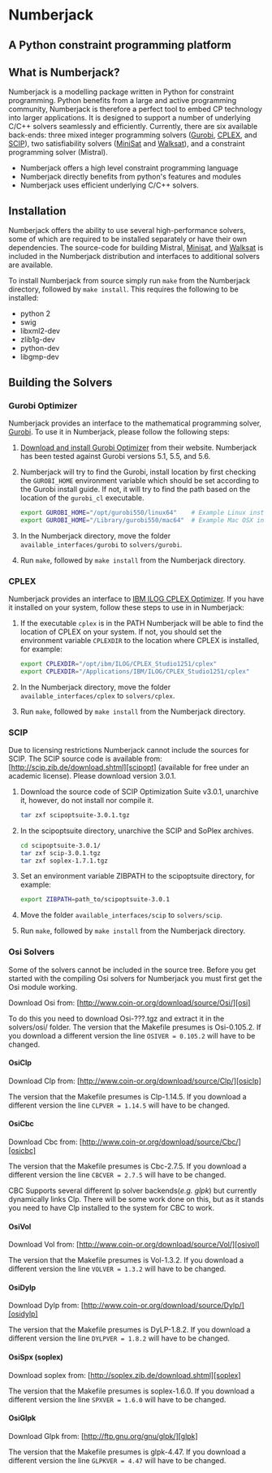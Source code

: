 # Numberjack
## A Python constraint programming platform 

## What is Numberjack?

Numberjack is a modelling package written in Python for constraint programming.
Python benefits from a large and active programming community, Numberjack is
therefore a perfect tool to embed CP technology into larger applications. It is
designed to support a number of underlying C/C++ solvers seamlessly and
efficiently. Currently, there are six available back-ends: three mixed integer
programming solvers ([Gurobi][gurobiopt], [CPLEX][cplex], and [SCIP][scipopt]),
two satisfiability solvers ([MiniSat][minisat] and [Walksat][walksat]), and a
constraint programming solver (Mistral).

* Numberjack offers a high level constraint programming language
* Numberjack directly benefits from python's features and modules
* Numberjack uses efficient underlying C/C++ solvers.

## Installation

Numberjack offers the ability to use several high-performance solvers, some of
which are required to be installed separately or have their own dependencies.
The source-code for building Mistral, [Minisat][minisat], and [Walksat][walksat]
is included in the Numberjack distribution and interfaces to additional solvers
are available.

To install Numberjack from source simply run `make` from the Numberjack
directory, followed by `make install`. This requires the following to be
installed:

* python 2
* swig
* libxml2-dev
* zlib1g-dev
* python-dev
* libgmp-dev

[minisat]: http://minisat.se
[walksat]: http://www.cs.rochester.edu/u/kautz/walksat/


## Building the Solvers

### Gurobi Optimizer

Numberjack provides an interface to the mathematical programming solver,
[Gurobi][gurobiopt]. To use it in Numberjack, please follow the following steps:

1. [Download and install Gurobi Optimizer][gurobiopt] from their website.
   Numberjack has been tested against Gurobi versions 5.1, 5.5, and 5.6.

2. Numberjack will try to find the Gurobi, install location by first checking
   the `GUROBI_HOME` environment variable which should be set according to the
   Gurobi install guide. If not, it will try to find the path based on the
   location of the `gurobi_cl` executable.

   ```bash
   export GUROBI_HOME="/opt/gurobi550/linux64"    # Example Linux install dir
   export GUROBI_HOME="/Library/gurobi550/mac64"  # Example Mac OSX install dir
   ```

3. In the Numberjack directory, move the folder `available_interfaces/gurobi` to
   `solvers/gurobi`.

4. Run `make`, followed by `make install` from the Numberjack directory.

[gurobiopt]: http://www.gurobi.com/download/gurobi-optimizer
[gurobiqs]: http://www.gurobi.com/documentation/current/quick-start-guide/


### CPLEX

Numberjack provides an interface to [IBM ILOG CPLEX Optimizer][cplex]. If you
have it installed on your system, follow these steps to use in in Numberjack:

1. If the executable `cplex` is in the PATH Numberjack will be able to find the
   location of CPLEX on your system. If not, you should set the environment
   variable `CPLEXDIR` to the location where CPLEX is installed, for example:

    ```bash
    export CPLEXDIR="/opt/ibm/ILOG/CPLEX_Studio1251/cplex"
    export CPLEXDIR="/Applications/IBM/ILOG/CPLEX_Studio1251/cplex"
    ```

2. In the Numberjack directory, move the folder `available_interfaces/cplex` to
   `solvers/cplex`.

3. Run `make`, followed by `make install` from the Numberjack directory.

[cplex]: http://www.ibm.com/software/commerce/optimization/cplex-optimizer/


### SCIP
Due to licensing restrictions Numberjack cannot include the sources for SCIP.
The SCIP source code is available from:
[http://scip.zib.de/download.shtml][scipopt] (available for free under an
academic license). Please download version 3.0.1.

[scipopt]: http://scip.zib.de/download.shtml

1. Download the source code of SCIP Optimization Suite v3.0.1, unarchive it,
   however, do not install nor compile it.

    ```bash
    tar zxf scipoptsuite-3.0.1.tgz
    ```

2. In the scipoptsuite directory, unarchive the SCIP and SoPlex archives.

    ```bash
    cd scipoptsuite-3.0.1/
    tar zxf scip-3.0.1.tgz
    tar zxf soplex-1.7.1.tgz
    ```

3. Set an environment variable ZIBPATH to the scipoptsuite directory, for
   example:

    ```bash
    export ZIBPATH=path_to/scipoptsuite-3.0.1
    ```

4. Move the folder `available_interfaces/scip` to `solvers/scip`.

5. Run `make`, followed by `make install` from the Numberjack directory.


### Osi Solvers
Some of the solvers cannot be included in the source tree.
Before you get started with the compiling Osi solvers for Numberjack you must first get the Osi module working.

Download Osi from: [http://www.coin-or.org/download/source/Osi/][osi]

To do this you need to download Osi-???.tgz and extract it in the solvers/osi/ folder.
The version that the Makefile presumes is Osi-0.105.2. If you download a different version the line `OSIVER = 0.105.2` will have to be changed.

#### OsiClp
Download Clp from: [http://www.coin-or.org/download/source/Clp/][osiclp]

The version that the Makefile presumes is Clp-1.14.5. If you download a different version the line `CLPVER = 1.14.5` will have to be changed.

#### OsiCbc
Download Cbc from: [http://www.coin-or.org/download/source/Cbc/][osicbc]

The version that the Makefile presumes is Cbc-2.7.5. If you download a different version the line `CBCVER = 2.7.5` will have to be changed.

CBC Supports several different lp solver backends(_e.g. glpk_) but currently dynamically links Clp.
There will be some work done on this, but as it stands you need to have Clp installed to the system for CBC to work.

#### OsiVol
Download Vol from: [http://www.coin-or.org/download/source/Vol/][osivol]

The version that the Makefile presumes is Vol-1.3.2. If you download a different version the line `VOLVER = 1.3.2` will have to be changed.

#### OsiDylp
Download Dylp from: [http://www.coin-or.org/download/source/Dylp/][osidylp]

The version that the Makefile presumes is DyLP-1.8.2. If you download a different version the line `DYLPVER = 1.8.2` will have to be changed.

#### OsiSpx (soplex)
Download soplex from: [http://soplex.zib.de/download.shtml][soplex]

The version that the Makefile presumes is soplex-1.6.0. If you download a different version the line `SPXVER = 1.6.0` will have to be changed.

#### OsiGlpk
Download Glpk from: [http://ftp.gnu.org/gnu/glpk/][glpk]

The version that the Makefile presumes is glpk-4.47. If you download a different version the line `GLPKVER = 4.47` will have to be changed.

[njhome]: http://numberjack.ucc.ie
[osi]: http://www.coin-or.org/download/source/Osi/
[osiclp]: http://www.coin-or.org/download/source/Clp/
[osicbc]: http://www.coin-or.org/download/source/Cbc/
[osivol]: http://www.coin-or.org/download/source/Vol/
[osidylp]: http://www.coin-or.org/download/source/DyLP/
[soplex]: http://soplex.zib.de/download.shtml
[glpk]: http://ftp.gnu.org/gnu/glpk/
